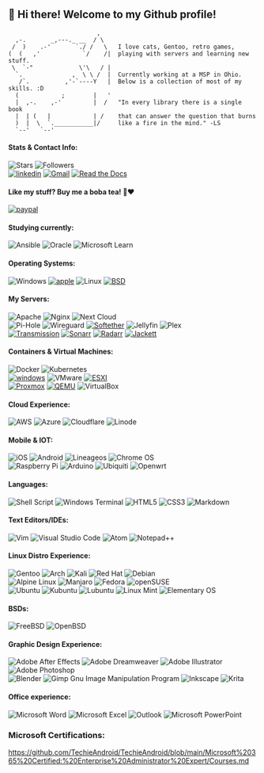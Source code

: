 ## :wave: Hi there! Welcome to my Github profile!
<!-- badge website: https://shivamkapasia-developer-edition.ap16.force.com/Badges4Me/s/ -->
<!-- ![Visitors](https://visitor-badge-reloaded.herokuapp.com/badge?page_id=techieandroid&logo=Github&style=for-the-badge&color=16a085) -->
```
                         ,
  ,-.       _,---._ __  / \
 /  )    .-'       `./ /   \   I love cats, Gentoo, retro games, 
(  (   ,'            `/    /|  playing with servers and learning new stuff.
 \  `-"             \'\   / |  
  `.              ,  \ \ /  |  Currently working at a MSP in Ohio.
   /`.          ,'-`----Y   |  Below is a collection of most of my skills. :D
  (            ;        |   '
  |  ,-.    ,-'         |  /   "In every library there is a single book
  |  | (   |            | /    that can answer the question that burns
  )  |  \  `.___________|/     like a fire in the mind." -LS
  `--'   `--'
```
#### Stats & Contact Info:
![Stars](https://custom-icon-badges.herokuapp.com/badge/dynamic/json?logo=star&color=55960c&labelColor=488207&label=Stars&style=for-the-badge&query=%24.stars&url=https://api.github-star-counter.workers.dev/user/techieandroid)
![Followers](https://custom-icon-badges.herokuapp.com/github/followers/techieandroid?color=236ad3&labelColor=1155ba&style=for-the-badge&logo=person-add&label=Followers&logoColor=white)
<br>
<a href='https://www.linkedin.com/in/akilgore98' target="_blank"><img alt='linkedin' src='https://img.shields.io/badge/Linkedin-100000?style=for-the-badge&logo=linkedin&logoColor=white&labelColor=2C6FFF&color=2C6FFF'/></a>
<a href='mailto:vflared@gmail.com' target="_blank"><img alt='Gmail' src='https://img.shields.io/badge/Gmail-100000?style=for-the-badge&logo=Gmail&logoColor=white&labelColor=CD1010&color=CD1010'/></a>
<a href='https://github.com/TechieAndroid/TechieAndroid/blob/main/Resume.docx' target="_blank"><img alt='Read the Docs' src='https://img.shields.io/badge/Resume-100000?style=for-the-badge&logo=Read the Docs&logoColor=white&labelColor=7E6DFF&color=7E6DFF'/></a>
<br>



#### Like my stuff? Buy me a boba tea! 🧋❤️
<a href='https://paypal.me/LinuxOwl' target="_blank"><img alt='paypal' src='https://img.shields.io/badge/paypal-100000?style=for-the-badge&logo=paypal&logoColor=white&labelColor=1B56D7&color=1B56D7'/></a>

#### Studying currently:<br>
![Ansible](https://img.shields.io/badge/ansible-%231A1918.svg?style=for-the-badge&logo=ansible&logoColor=white)
![Oracle](https://img.shields.io/badge/Oracle-F80000?style=for-the-badge&logo=oracle&logoColor=white)
![Microsoft Learn](https://img.shields.io/badge/Microsoft_Learn-258ffa?style=for-the-badge&logo=microsoft&logoColor=white)
#### Operating Systems:<br>
![Windows](https://img.shields.io/badge/Windows-0078D6?style=for-the-badge&logo=windows&logoColor=white)
<a href='' target="_blank"><img alt='apple' src='https://img.shields.io/badge/mac-100000?style=for-the-badge&logo=apple&logoColor=white&labelColor=000000&color=000000'/></a>
![Linux](https://img.shields.io/badge/Linux-FCC624?style=for-the-badge&logo=linux&logoColor=black)
<a href='https://github.com/shivamkapasia0' target="_blank"><img alt='BSD' src='https://img.shields.io/badge/BSD-100000?style=for-the-badge&logo=BSD&logoColor=000000&labelColor=000000&color=860008'/></a>
#### My Servers:<br>
![Apache](https://img.shields.io/badge/apache-%23D42029.svg?style=for-the-badge&logo=apache&logoColor=white)
![Nginx](https://img.shields.io/badge/nginx-%23009639.svg?style=for-the-badge&logo=nginx&logoColor=white)
![Next Cloud](https://img.shields.io/badge/Next%20Cloud-0B94DE?style=for-the-badge&logo=nextcloud&logoColor=white)
<br>
![Pi-Hole](https://img.shields.io/badge/pihole-%2396060C.svg?style=for-the-badge&logo=pi-hole&logoColor=white)
![Wireguard](https://img.shields.io/badge/wireguard-%2388171A.svg?style=for-the-badge&logo=wireguard&logoColor=white)
<a href='https://github.com/shivamkapasia0' target="_blank"><img alt='Softether' src='https://img.shields.io/badge/Softether-100000?style=for-the-badge&logo=Softether&logoColor=000000&labelColor=000000&color=3EFFA5'/></a>
![Jellyfin](https://img.shields.io/badge/Jellyfin-100000?style=for-the-badge&logo=Jellyfin&logoColor=FFFFFF&labelColor=560076&color=560076)
![Plex](https://img.shields.io/badge/plex-%23E5A00D.svg?style=for-the-badge&logo=plex&logoColor=white)
<br>
<a href='https://github.com/shivamkapasia0' target="_blank"><img alt='Transmission' src='https://img.shields.io/badge/Transmission-100000?style=for-the-badge&logo=Transmission&logoColor=000000&labelColor=000000&color=FF4040'/></a>
<a href='https://github.com/shivamkapasia0' target="_blank"><img alt='Sonarr' src='https://img.shields.io/badge/Sonarr-100000?style=for-the-badge&logo=Sonarr&logoColor=000000&labelColor=black&color=black'/></a>
<a href='https://github.com/shivamkapasia0' target="_blank"><img alt='Radarr' src='https://img.shields.io/badge/Radarr-100000?style=for-the-badge&logo=Radarr&logoColor=000000&labelColor=000000&color=FFB93E'/></a>
<a href='https://github.com/shivamkapasia0' target="_blank"><img alt='Jackett' src='https://img.shields.io/badge/Jackett-100000?style=for-the-badge&logo=Jackett&logoColor=000000&labelColor=000000&color=3E95FF'/></a>
#### Containers & Virtual Machines:<br>
![Docker](https://img.shields.io/badge/docker-%230db7ed.svg?style=for-the-badge&logo=docker&logoColor=white)
![Kubernetes](https://img.shields.io/badge/kubernetes-%23326ce5.svg?style=for-the-badge&logo=kubernetes&logoColor=white)
<br>
<a href='https://github.com/shivamkapasia0' target="_blank"><img alt='windows' src='https://img.shields.io/badge/hyper_v-100000?style=for-the-badge&logo=windows&logoColor=white&labelColor=2058FF&color=2058FF'/></a>
![VMware](https://img.shields.io/badge/VMware-100000?style=for-the-badge&logo=VMware&logoColor=FFFFFF&labelColor=000000&color=000000)
<a href='https://github.com/shivamkapasia0' target="_blank"><img alt='ESXI' src='https://img.shields.io/badge/ESXI-100000?style=for-the-badge&logo=ESXI&logoColor=000000&labelColor=000000&color=FF642C'/></a>
<br>
<a href='https://github.com/shivamkapasia0' target="_blank"><img alt='Proxmox' src='https://img.shields.io/badge/Proxmox-100000?style=for-the-badge&logo=Proxmox&logoColor=FFFFFF&labelColor=C35858&color=C35858'/></a>
<a href='https://github.com/shivamkapasia0' target="_blank"><img alt='QEMU' src='https://img.shields.io/badge/QEMU-100000?style=for-the-badge&logo=QEMU&logoColor=FFFFFF&labelColor=C03705&color=C03705'/></a>
![VirtualBox](https://img.shields.io/badge/Virtualbox-100000?style=for-the-badge&logo=virtualbox&logoColor=FFFFFF&labelColor=4F61FF&color=4F61FF)
#### Cloud Experience:<br>
![AWS](https://img.shields.io/badge/AWS-%23FF9900.svg?style=for-the-badge&logo=amazon-aws&logoColor=white)
![Azure](https://img.shields.io/badge/azure-%230072C6.svg?style=for-the-badge&logo=microsoftazure&logoColor=white)
![Cloudflare](https://img.shields.io/badge/Cloudflare-F38020?style=for-the-badge&logo=Cloudflare&logoColor=white)
![Linode](https://img.shields.io/badge/linode-00A95C?style=for-the-badge&logo=linode&logoColor=white)
#### Mobile & IOT:<br>
![iOS](https://img.shields.io/badge/iOS-000000?style=for-the-badge&logo=ios&logoColor=white)
![Android](https://img.shields.io/badge/Android-3DDC84?style=for-the-badge&logo=android&logoColor=white)
![Lineageos](https://img.shields.io/badge/lineageos-167C80?style=for-the-badge&logo=lineageos&logoColor=white)
![Chrome OS](https://img.shields.io/badge/chrome%20os-3d89fc?style=for-the-badge&logo=google%20chrome&logoColor=white)
<br>
![Raspberry Pi](https://img.shields.io/badge/-RaspberryPi-C51A4A?style=for-the-badge&logo=Raspberry-Pi)
![Arduino](https://img.shields.io/badge/-Arduino-00979D?style=for-the-badge&logo=Arduino&logoColor=white)
![Ubiquiti](https://img.shields.io/badge/ubiquiti-%230559C9.svg?style=for-the-badge&logo=ubiquiti&logoColor=white)
![Openwrt](https://img.shields.io/badge/OpenWRT-00B5E2?style=for-the-badge&logo=OpenWrt&logoColor=white)
#### Languages:<br>
![Shell Script](https://img.shields.io/badge/shell_script-%23121011.svg?style=for-the-badge&logo=gnu-bash&logoColor=white)
![Windows Terminal](https://img.shields.io/badge/Windows%20Terminal-%234D4D4D.svg?style=for-the-badge&logo=windows-terminal&logoColor=white)
![HTML5](https://img.shields.io/badge/html5-%23E34F26.svg?style=for-the-badge&logo=html5&logoColor=white)
![CSS3](https://img.shields.io/badge/css3-%231572B6.svg?style=for-the-badge&logo=css3&logoColor=white)
![Markdown](https://img.shields.io/badge/markdown-%23000000.svg?style=for-the-badge&logo=markdown&logoColor=white)
#### Text Editors/IDEs:<br>
![Vim](https://img.shields.io/badge/VIM-%2311AB00.svg?style=for-the-badge&logo=vim&logoColor=white)
![Visual Studio Code](https://img.shields.io/badge/Visual%20Studio%20Code-0078d7.svg?style=for-the-badge&logo=visual-studio-code&logoColor=white)
![Atom](https://img.shields.io/badge/Atom-%2366595C.svg?style=for-the-badge&logo=atom&logoColor=white)
![Notepad++](https://img.shields.io/badge/Notepad++-90E59A.svg?style=for-the-badge&logo=notepad%2b%2b&logoColor=black)
#### Linux Distro Experience:<br>
![Gentoo](https://img.shields.io/badge/Gentoo-100000?style=for-the-badge&logo=Gentoo&logoColor=FFFFFF&labelColor=F05FDC&color=F05FDC)
![Arch](https://img.shields.io/badge/Arch%20Linux-1793D1?logo=arch-linux&logoColor=fff&style=for-the-badge)
![Kali](https://img.shields.io/badge/Kali-268BEE?style=for-the-badge&logo=kalilinux&logoColor=white)
![Red Hat](https://img.shields.io/badge/Red%20Hat-EE0000?style=for-the-badge&logo=redhat&logoColor=white)
![Debian](https://img.shields.io/badge/Debian-D70A53?style=for-the-badge&logo=debian&logoColor=white)
<br>
![Alpine Linux](https://img.shields.io/badge/Alpine_Linux-%230D597F.svg?style=for-the-badge&logo=alpine-linux&logoColor=white)
![Manjaro](https://img.shields.io/badge/Manjaro-35BF5C?style=for-the-badge&logo=Manjaro&logoColor=white)
![Fedora](https://img.shields.io/badge/Fedora-294172?style=for-the-badge&logo=fedora&logoColor=white)
![openSUSE](https://img.shields.io/badge/openSUSE-%2364B345?style=for-the-badge&logo=openSUSE&logoColor=white)
<br>
![Ubuntu](https://img.shields.io/badge/Ubuntu-E95420?style=for-the-badge&logo=ubuntu&logoColor=white)
![Kubuntu](https://img.shields.io/badge/-KUbuntu-%230079C1?style=for-the-badge&logo=kubuntu&logoColor=white)
![Lubuntu](https://img.shields.io/badge/-Lubuntu-%230065C2?style=for-the-badge&logo=lubuntu&logoColor=white)
![Linux Mint](https://img.shields.io/badge/Linux%20Mint-87CF3E?style=for-the-badge&logo=Linux%20Mint&logoColor=white)
![Elementary OS](https://img.shields.io/badge/-elementary%20OS-black?style=for-the-badge&logo=elementary&logoColor=white)
#### BSDs:<br>
![FreeBSD](https://img.shields.io/badge/-FreeBSD-%23870000?style=for-the-badge&logo=freebsd&logoColor=white)
![OpenBSD](https://img.shields.io/badge/-OpenBSD-%23FCC771?style=for-the-badge&logo=openbsd&logoColor=black)
#### Graphic Design Experience:<br>
![Adobe After Effects](https://img.shields.io/badge/Adobe%20After%20Effects-9999FF.svg?style=for-the-badge&logo=Adobe%20After%20Effects&logoColor=white)
![Adobe Dreamweaver](https://img.shields.io/badge/Adobe%20Dreamweaver-FF61F6.svg?style=for-the-badge&logo=Adobe%20Dreamweaver&logoColor=white)
![Adobe Illustrator](https://img.shields.io/badge/adobe%20illustrator-%23FF9A00.svg?style=for-the-badge&logo=adobe%20illustrator&logoColor=white)
![Adobe Photoshop](https://img.shields.io/badge/adobe%20photoshop-%2331A8FF.svg?style=for-the-badge&logo=adobe%20photoshop&logoColor=white)
<br>
![Blender](https://img.shields.io/badge/blender-%23F5792A.svg?style=for-the-badge&logo=blender&logoColor=white)
![Gimp Gnu Image Manipulation Program](https://img.shields.io/badge/Gimp-657D8B?style=for-the-badge&logo=gimp&logoColor=FFFFFF)
![Inkscape](https://img.shields.io/badge/Inkscape-e0e0e0?style=for-the-badge&logo=inkscape&logoColor=080A13)
![Krita](https://img.shields.io/badge/Krita-203759?style=for-the-badge&logo=krita&logoColor=EEF37B)
#### Office experience:<br>
![Microsoft Word](https://img.shields.io/badge/Microsoft_Word-2B579A?style=for-the-badge&logo=microsoft-word&logoColor=white)
![Microsoft Excel](https://img.shields.io/badge/Microsoft_Excel-217346?style=for-the-badge&logo=microsoft-excel&logoColor=white)
![Outlook](https://img.shields.io/badge/Microsoft_Outlook-0078D4?style=for-the-badge&logo=microsoft-outlook&logoColor=white)
![Microsoft PowerPoint](https://img.shields.io/badge/Microsoft_PowerPoint-B7472A?style=for-the-badge&logo=microsoft-powerpoint&logoColor=white)

### Microsoft Certifications:<br>
https://github.com/TechieAndroid/TechieAndroid/blob/main/Microsoft%20365%20Certified:%20Enterprise%20Administrator%20Expert/Courses.md



<!--**TechieAndroid/TechieAndroid** is a ✨ _special_ ✨ repository because its `README.md` (this file) appears on your GitHub profile.

Here are some ideas to get you started:

- 🔭 I’m currently working on ...
- 🌱 I’m currently learning ...
- 👯 I’m looking to collaborate on ...
- 🤔 I’m looking for help with ...
- 💬 Ask me about ...
- 📫 How to reach me: ...
- 😄 Pronouns: ...
- ⚡ Fun fact: ...-->
